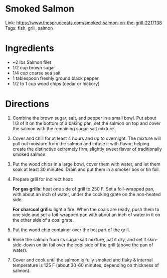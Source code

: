 # Smoked Salmon

Link: https://www.thespruceeats.com/smoked-salmon-on-the-grill-2217138
Tags: fish, grill, salmon

# Ingredients

- ~2 lbs Salmon filet
- 1/2 cup brown sugar
- 1/4 cup coarse sea salt
- 1 tablespoon freshly ground black pepper
- 1/2 to 1 cup wood chips (cedar or hickory)

# Directions

1. Combine the brown sugar, salt, and pepper in a small bowl. Put about 1/3 of it on the bottom of a baking pan, set the salmon on top and cover the salmon with the remaining sugar-salt mixture.
2. Cover and chill for at least 4 hours and up to overnight. The mixture will pull out moisture from the salmon and infuse it with flavor, helping create the distinctive extremely firm, slightly sweet flavor of traditionally smoked salmon.
3. Put the wood chips in a large bowl, cover them with water, and let them soak at least 30 minutes. Drain and put them in a smoker box or tin foil.
4. Prepare grill for indirect heat:

    **For gas grills:** heat one side of grill to 250 F. Set a foil-wrapped pan, with about an inch of water, under the cooking grate on the non-heated side. 

    **For charcoal grills:** light a fire. When the coals are ready, push them to one side and set a foil-wrapped pan with about an inch of water in it on the other side of a coal grate.

5. Put the wood chip container over the hot part of the grill.
6. Rinse the salmon from its sugar-salt mixture, pat it dry, and set it skin-side-down on tin foil over the cool side of the grill (above the pan of water). 
7. Cover and cook until the salmon is fully smoked and flaky & internal temperature is 125 F (about 30-60 minutes, depending on thickness of salmon).